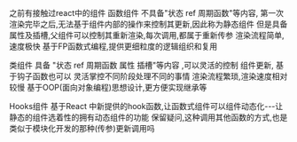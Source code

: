 之前有接触过react中的组件
函数组件
不具备"状态 ref 周期函数"等内容, 第一次渲染完毕之后,无法基于组件内部的操作来控制其更新,因此称为静态组件
但是具备属性及插槽,父组件可以控制其重新渲染,每次调用,都属于重新传参
渲染流程简单,速度极快
基于FP函数式编程,提供更细粒度的逻辑组织和复用


类组件
具备 "状态 ref 周期函数 属性 插槽"等内容 ,可以灵活的控制 组件更新, 基于钩子函数也可以 灵活掌控不同阶段处理不同的事情
渲染流程繁琐,渲染速度相对较慢
基于OOP(面向对象编程)思想设计,更方便实现继承等

Hooks组件
基于React 中新提供的hook函数,让函数式组件可以组件动态化---让静态的组件选着性的拥有动态组件的功能
保留疑问,这种调用其他函数的方式,也是类似于模块化开发的那种(传参)更新调用吗

